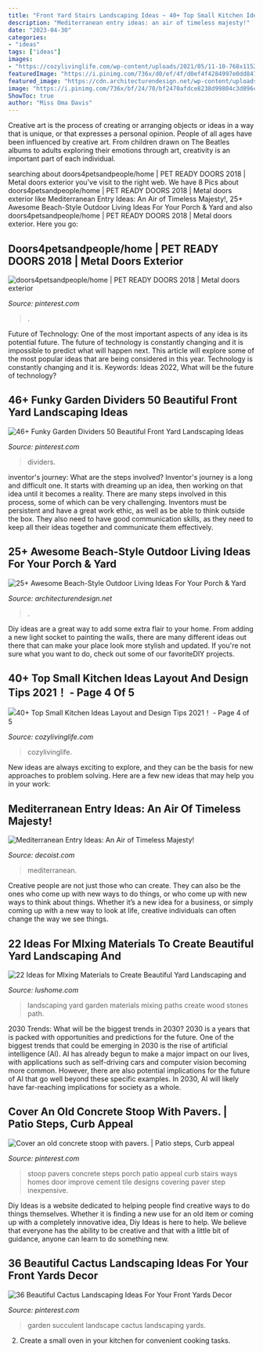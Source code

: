 ```yaml
---
title: "Front Yard Stairs Landscaping Ideas ~ 40+ Top Small Kitchen Ideas Layout And Design Tips 2021！"
description: "Mediterranean entry ideas: an air of timeless majesty!"
date: "2023-04-30"
categories:
- "ideas"
tags: ["ideas"]
images:
- "https://cozylivinglife.com/wp-content/uploads/2021/05/11-10-768x1152.jpg"
featuredImage: "https://i.pinimg.com/736x/d0/ef/4f/d0ef4f4284997e0dd847dae5f5815956.jpg"
featured_image: "https://cdn.architecturendesign.net/wp-content/uploads/2015/07/AD-Beach-Style-Outdoor-Living-Ideas-08.jpg"
image: "https://i.pinimg.com/736x/bf/24/70/bf2470afdce8238d99804c3d896caa59.jpg"
ShowToc: true
author: "Miss Oma Davis"
---
```



Creative art is the process of creating or arranging objects or ideas in a way that is unique, or that expresses a personal opinion. People of all ages have been influenced by creative art. From children drawn on The Beatles albums to adults exploring their emotions through art, creativity is an important part of each individual.

	

		
searching about doors4petsandpeople/home | PET READY DOORS 2018 | Metal doors exterior you've visit to the right web. We have 8 Pics about doors4petsandpeople/home | PET READY DOORS 2018 | Metal doors exterior like Mediterranean Entry Ideas: An Air of Timeless Majesty!, 25+ Awesome Beach-Style Outdoor Living Ideas For Your Porch &amp; Yard and also doors4petsandpeople/home | PET READY DOORS 2018 | Metal doors exterior. Here you go:
		
    
## Doors4petsandpeople/home | PET READY DOORS 2018 | Metal Doors Exterior

<img loading=lazy src="https://i.pinimg.com/736x/bf/24/70/bf2470afdce8238d99804c3d896caa59.jpg" onerror="this.onerror=null;this.src='https://tse2.mm.bing.net/th?id=OIP.BJiRll76omWySoQBssg3JgHaJ3&amp;pid=15.1';" alt="doors4petsandpeople/home | PET READY DOORS 2018 | Metal doors exterior">

_Source: pinterest.com_

>. 

	

Future of Technology: One of the most important aspects of any idea is its potential future. The future of technology is constantly changing and it is impossible to predict what will happen next. This article will explore some of the most popular ideas that are being considered in this year.
Technology is constantly changing and it is. Keywords: Ideas 2022, What will be the future of technology?

    
## 46+ Funky Garden Dividers 50 Beautiful Front Yard Landscaping Ideas

<img loading=lazy src="https://i.pinimg.com/736x/24/c4/3c/24c43cd9dc5a815a47e80185c0e19670.jpg" onerror="this.onerror=null;this.src='https://tse2.mm.bing.net/th?id=OIP.RQn36pdLREmrO36bLvuh_gHaJ3&amp;pid=15.1';" alt="46+ Funky Garden Dividers 50 Beautiful Front Yard Landscaping Ideas">

_Source: pinterest.com_

>dividers. 

	

inventor's journey: What are the steps involved?
Inventor's journey is a long and difficult one. It starts with dreaming up an idea, then working on that idea until it becomes a reality. There are many steps involved in this process, some of which can be very challenging. Inventors must be persistent and have a great work ethic, as well as be able to think outside the box. They also need to have good communication skills, as they need to keep all their ideas together and communicate them effectively.

    
## 25+ Awesome Beach-Style Outdoor Living Ideas For Your Porch &amp; Yard

<img loading=lazy src="https://cdn.architecturendesign.net/wp-content/uploads/2015/07/AD-Beach-Style-Outdoor-Living-Ideas-08.jpg" onerror="this.onerror=null;this.src='https://tse4.mm.bing.net/th?id=OIP.7pMbefogice94IW7HUsOegHaJ3&amp;pid=15.1';" alt="25+ Awesome Beach-Style Outdoor Living Ideas For Your Porch &amp; Yard">

_Source: architecturendesign.net_

>. 

	

Diy ideas are a great way to add some extra flair to your home. From adding a new light socket to painting the walls, there are many different ideas out there that can make your place look more stylish and updated. If you're not sure what you want to do, check out some of our favoriteDIY projects.

    
## 40+ Top Small Kitchen Ideas Layout And Design Tips 2021！ - Page 4 Of 5

<img loading=lazy src="https://cozylivinglife.com/wp-content/uploads/2021/05/11-10-768x1152.jpg" onerror="this.onerror=null;this.src='https://tse4.mm.bing.net/th?id=OIP.fOL-3wnvQvFu6zXml5FUFAHaLH&amp;pid=15.1';" alt="40+ Top Small Kitchen Ideas Layout and Design Tips 2021！ - Page 4 of 5">

_Source: cozylivinglife.com_

>cozylivinglife. 

	

New ideas are always exciting to explore, and they can be the basis for new approaches to problem solving. Here are a few new ideas that may help you in your work: 

    
## Mediterranean Entry Ideas: An Air Of Timeless Majesty!

<img loading=lazy src="https://cdn.decoist.com/wp-content/uploads/2016/01/Twin-staircase-design-is-a-classic-that-never-fails-in-the-grand-Mediterranean-villa.jpg" onerror="this.onerror=null;this.src='https://tse3.mm.bing.net/th?id=OIP.JI3GFveWvn4_1AbZ0MHCzAHaLH&amp;pid=15.1';" alt="Mediterranean Entry Ideas: An Air of Timeless Majesty!">

_Source: decoist.com_

>mediterranean. 

	

Creative people are not just those who can create. They can also be the ones who come up with new ways to do things, or who come up with new ways to think about things. Whether it’s a new idea for a business, or simply coming up with a new way to look at life, creative individuals can often change the way we see things.

    
## 22 Ideas For MIxing Materials To Create Beautiful Yard Landscaping And

<img loading=lazy src="https://www.lushome.com/wp-content/uploads/2014/10/stones-wood-yard-landscaping-garden-paths-7.jpg" onerror="this.onerror=null;this.src='https://tse2.mm.bing.net/th?id=OIP.HYee7u7OU5iwcfoUmW1bnwHaFh&amp;pid=15.1';" alt="22 Ideas for MIxing Materials to Create Beautiful Yard Landscaping and">

_Source: lushome.com_

>landscaping yard garden materials mixing paths create wood stones path. 

	

2030 Trends: What will be the biggest trends in 2030?
2030 is a years that is packed with opportunities and predictions for the future. One of the biggest trends that could be emerging in 2030 is the rise of artificial intelligence (AI). AI has already begun to make a major impact on our lives, with applications such as self-driving cars and computer vision becoming more common. However, there are also potential implications for the future of AI that go well beyond these specific examples. In 2030, AI will likely have far-reaching implications for society as a whole.

    
## Cover An Old Concrete Stoop With Pavers. | Patio Steps, Curb Appeal

<img loading=lazy src="https://i.pinimg.com/736x/ff/c0/2a/ffc02ac8af22fc3d38dbf88619e4a616--patio-steps-paver-front-steps.jpg" onerror="this.onerror=null;this.src='https://tse3.mm.bing.net/th?id=OIP.ivUx-4f4cceoqj3ZmQK7egHaJ2&amp;pid=15.1';" alt="Cover an old concrete stoop with pavers. | Patio steps, Curb appeal">

_Source: pinterest.com_

>stoop pavers concrete steps porch patio appeal curb stairs ways homes door improve cement tile designs covering paver step inexpensive. 

	

Diy Ideas is a website dedicated to helping people find creative ways to do things themselves. Whether it is finding a new use for an old item or coming up with a completely innovative idea, Diy Ideas is here to help. We believe that everyone has the ability to be creative and that with a little bit of guidance, anyone can learn to do something new.

    
## 36 Beautiful Cactus Landscaping Ideas For Your Front Yards Decor

<img loading=lazy src="https://i.pinimg.com/736x/d0/ef/4f/d0ef4f4284997e0dd847dae5f5815956.jpg" onerror="this.onerror=null;this.src='https://tse1.mm.bing.net/th?id=OIP._3ZlkrFCTxB4LkIkijGlXgHaJ3&amp;pid=15.1';" alt="36 Beautiful Cactus Landscaping Ideas For Your Front Yards Decor">

_Source: pinterest.com_

>garden succulent landscape cactus landscaping yards. 

	

2. Create a small oven in your kitchen for convenient cooking tasks.

